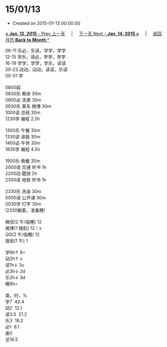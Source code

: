 # 15/01/13

- Created on 2015-01-13 00:00:00

[**< Jan. 12, 2015** - Prev 上一天](_archived/lifelogs/2015/01/d12.md) &nbsp; &nbsp; | &nbsp; &nbsp; [下一天 Next - **Jan. 14, 2015 >**](_archived/lifelogs/2015/01/d14.md) &nbsp; &nbsp; |  &nbsp; &nbsp; [返回月历 **Back to Month ^**](_archived/lifelogs/2015/01/index.md)
<br/><div>08-11 乐必，乐读，学学，学学<br/>12-15 学乐，读必，学学，学学<br/>16-19 学学，学学，学乐，读读<br/>20-23 动动，动动，读读，乐读</div><div>00-01 学<br/><div><br/></div>0800起<br/>0830乐 赖床 30m</div><div>0900必 洗漱 30m</div><div>0930乐 乘车 微博 30m</div><div>1000读 总结 30m<br/>1230学 编程 2.5h<br/><br/></div><div>1300乐 午餐 30m</div><div>1330读 读报 30m</div><div>1400必 午休 30m</div><div>1830学 编程 4.5h</div><div><br/>1900乐 晚餐 30m<br/>2000读 交通 听书 1h</div><div>2200动 毽球 2h</div><div>2300读 地铁 听书 1h</div><div><br/></div><div>2330乐 洗澡 30m</div><div>0000读 公开课 30m</div><div>0030学 打字 30m</div><div>!2330躺着，准备睡!<div><br/></div><div>微信(2 午/临睡) 12</div>微博(1 随机) 12！x<br/>QQ(2 午/临睡) 12<br/>报纸(1 午) 1<div><br/></div>学6h↑ 8=<br/>动2h↑ x<br/>读1h↓ 3u<br/>必3h↓ 2d<br/>乐2h↓ 3d<br/>睡8h=<div><br/></div>类，时，%<br/>学7  42.4<br/>动2  12.1<br/>读3.5  21.2<br/>乐3  18.2<br/>必1  6.1<br/>废0<br/>总16.5</div>
